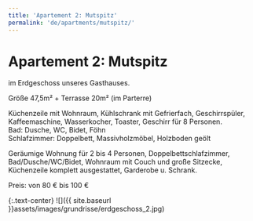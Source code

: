 ```yaml
---
title: 'Apartement 2: Mutspitz'
permalink: 'de/apartments/mutspitz/'
---
```


# Apartement 2: Mutspitz

im Erdgeschoss unseres Gasthauses.

Größe 47,5m² + Terrasse 20m² (im Parterre)

Küchenzeile mit Wohnraum, Kühlschrank mit Gefrierfach, Geschirrspüler, Kaffeemaschine, Wasserkocher, Toaster,
Geschirr für 8 Personen.  
Bad: Dusche, WC, Bidet, Föhn  
Schlafzimmer: Doppelbett, Massivholzmöbel, Holzboden geölt

Geräumige Wohnung für 2 bis 4 Personen, Doppelbettschlafzimmer, Bad/Dusche/WC/Bidet, Wohnraum mit Couch und große Sitzecke, Küchenzeile komplett ausgestattet, Garderobe u. Schrank.

Preis: von 80 € bis 100 €

{:.text-center}
![]({{ site.baseurl }}assets/images/grundrisse/erdgeschoss_2.jpg)